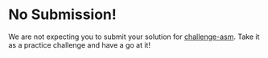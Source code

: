 # No Submission!

We are not expecting you to submit your solution for [challenge-asm](./challenge-asm). Take it as a practice challenge and have a go at it!
